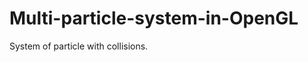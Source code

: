 Multi-particle-system-in-OpenGL
===============================

System of particle with collisions.

